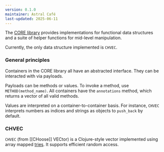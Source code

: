 ```yaml
---
version: 0.1.0
maintainer: Astral Café
last-updated: 2025-06-11
---
```


The [CORE library](https://docs.google.com/spreadsheets/d/13UCmWS5fzYTqxzRI5iEaJnc9ad9poMm6ZyxX9HlYbGE) provides implementations for functional data structures and a suite of helper functions for mid-level manipulation.

Currently, the only data structure implemented is `CHVEC`.

### General principles

Containers in the CORE library all have an abstracted interface. They can be interacted with via payloads.

Payloads can be methods or values. To invoke a method, use `METHOD(method_name)`. All containers have the `annotations` method, which returns a vector of all valid methods.

Values are interpreted on a container-to-container basis. For instance, `CHVEC` interprets numbers as indices and strings as objects to `push_back` by default.

### CHVEC

`CHVEC` (from [[CHoose]] VECtor) is a Clojure-style vector implemented using array mapped [tries](https://en.wikipedia.org/wiki/Trie). It supports efficient random access.